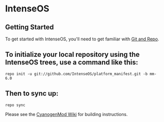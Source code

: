 IntenseOS
===========


Getting Started
---------------

To get started with IntenseOS, you'll need to get
familiar with [Git and Repo](http://source.android.com/source/using-repo.html).

To initialize your local repository using the IntenseOS trees, use a command like this:
-------------------------------------------------------------------------------------------

    repo init -u git://github.com/IntenseOS/platform_manifest.git -b mm-6.0

Then to sync up:
-----------------

    repo sync

Please see the [CyanogenMod Wiki](http://wiki.cyanogenmod.org/) for building instructions.
